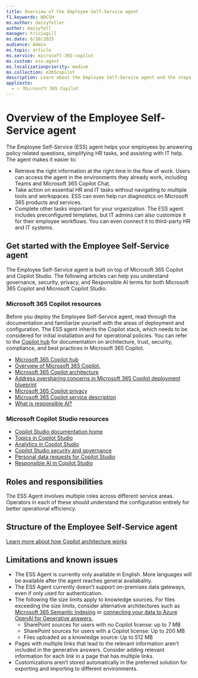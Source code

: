 ```yaml
---
title: Overview of the Employee Self-Service agent
f1.keywords: NOCSH
ms.author: daisyfeller
author: daisyfell
manager: triciagill
ms.date: 6/20/2025
audience: Admin
ms.topic: article
ms.service: microsoft-365-copilot
ms.custom: ess-agent
ms.localizationpriority: medium
ms.collection: m365copilot
description: Learn about the Employee Self-Service agent and the steps you need to follow to deploy it to your organization.
appliesto:
  - ✅ Microsoft 365 Copilot
---
```


# Overview of the Employee Self-Service agent

The Employee Self-Service (ESS) agent helps your employees by answering policy related questions, simplifying HR tasks, and assisting with IT help. The agent makes it easier to:

- Retrieve the right information at the right time in the flow of work. Users can access the agent in the environments they already work, including Teams and Microsoft 365 Copilot Chat.
- Take action on essential HR and IT tasks without navigating to multiple tools and workspaces. ESS can even help run diagnostics on Microsoft 365 products and services.
- Complete other tasks important for your organization. The ESS agent includes preconfigured templates, but IT admins can also customize it for their employee workflows. You can even connect it to third-party HR and IT systems.

## Get started with the Employee Self-Service agent

The Employee Self-Service agent is built on top of Microsoft 365 Copilot and Copilot Studio. The following articles can help you understand governance, security, privacy, and Responsible AI terms for both Microsoft 365 Copilot and Microsoft Copilot Studio.

### Microsoft 365 Copilot resources

Before you deploy the Employee Self-Service agent, read through the documentation and familiarize yourself with the areas of deployment and configuration. The ESS agent inherits the Copilot stack, which needs to be considered for initial installation and for operational policies. You can refer to the [Copilot hub](/copilot/microsoft-365) for documentation on architecture, trust, security, compliance, and best practices in Microsoft 365 Copilot.

- [Microsoft 365 Copilot hub](/copilot/microsoft-365/)
- [Overview of Microsoft 365 Copilot.](/microsoft-365-copilot-overview)
- [Microsoft 365 Copilot architecture](/microsoft-365-copilot-architecture)
- [Address oversharing concerns in Microsoft 365 Copilot deployment blueprint](/microsoft-365-copilot-blueprint-oversharing)
- [Microsoft 365 Copilot privacy](/microsoft-365-copilot-privacy)
- [Microsoft 365 Copilot service description](/office365/servicedescriptions/office-365-platform-service-description/microsoft-365-copilot)
- [What is responsible AI?](https://support.microsoft.com/topic/what-is-responsible-ai-33fc14be-15ea-4c2c-903b-aa493f5b8d92)

### Microsoft Copilot Studio resources

- [Copilot Studio documentation home](/microsoft-copilot-studio/)
- [Topics in Copilot Studio](/microsoft-copilot-studio/guidance/topics-overview)
- [Analytics in Copilot Studio](/microsoft-copilot-studio/analytics-overview)
- [Copilot Studio security and governance](/microsoft-copilot-studio/security-and-governance)
- [Personal data requests for Copilot Studio](/microsoft-copilot-studio/personal-data-summary)
- [Responsible AI in Copilot Studio](/microsoft-copilot-studio/responsible-ai-overview)

## Roles and responsibilities

The ESS Agent involves multiple roles across different service areas. Operators in each of these should understand the configuration entirely for better operational efficiency.

<!--- infographic----->

## Structure of the Employee Self-Service agent

<!--- infographic----->

[Learn more about how Copilot architecture works](/microsoft-365-copilot-architecture)

## Limitations and known issues

- The ESS Agent is currently only available in English. More languages will be available after the agent reaches general availabality.
- The ESS Agent currently doesn’t support on-premises data gateways, even if only used for authentication.
- The following file size limits apply to knowledge sources. For files exceeding the size limits, consider alternative architectures such as [Microsoft 365 Semantic Indexing](/microsoftsearch/semantic-index-for-copilot) or [connecting your data to Azure OpenAI for Generative answers.](/microsoft-copilot-studio/nlu-generative-answers-azure-openai)
  - SharePoint sources for users with no Copilot license: up to 7 MB
  - SharePoint sources for users with a Copilot license: Up to 200 MB
  - Files uploaded as a knowledge source: Up to 512 MB
- Pages with multiple links that lead to the relevant information aren't included in the generative answers. Consider adding relevant information for each link in a page that has multiple links.
- Customizations aren’t stored automatically in the preferred solution for exporting and importing to different environments.
